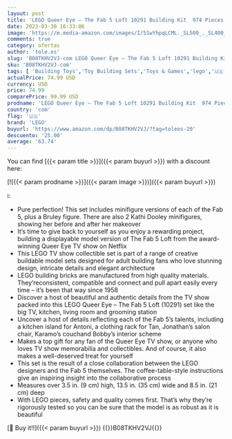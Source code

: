 ```yaml
---
layout: post
title: 'LEGO Queer Eye – The Fab 5 Loft 10291 Building Kit  974 Pieces '
date: 2023-03-30 16:33:06
image: 'https://m.media-amazon.com/images/I/51wYhpqLCML._SL500_._SL400_.jpg'
comments: true
category: ofertas
author: 'tole.es'
slug: 'B08TKHV2VJ-com LEGO Queer Eye – The Fab 5 Loft 10291 Building Kit 974...'
sku: 'B08TKHV2VJ-com'
tags: [ 'Building Toys','Toy Building Sets','Toys & Games','lego','🇺🇸', ]
actualPrice: 74.99 USD
currency: USD
price: 74.99
comparePrice: 99.99 USD
prodname: 'LEGO Queer Eye – The Fab 5 Loft 10291 Building Kit  974 Pieces '
country: 'com'
flag: '🇺🇸'
brand: 'LEGO'
buyurl: 'https://www.amazon.com/dp/B08TKHV2VJ/?tag=tolees-20'
descuento: '25.00'
average: '63.74'
---
```


You can find [{{< param title >}}]({{< param buyurl >}}) with a discount here:

[![{{< param prodname >}}]({{< param image >}})]({{< param buyurl >}})

ℹ️:

- Pure perfection! This set includes minifigure versions of each of the Fab 5, plus a Bruley figure. There are also 2 Kathi Dooley minifigures, showing her before and after her makeover
- It’s time to give back to yourself as you enjoy a rewarding project, building a displayable model version of The Fab 5 Loft from the award-winning Queer Eye TV show on Netflix
- This LEGO TV show collectible set is part of a range of creative buildable model sets designed for adult building fans who love stunning design, intricate details and elegant architecture
- LEGO building bricks are manufactured from high quality materials. They’reconsistent, compatible and connect and pull apart easily every time – it’s been that way since 1958
- Discover a host of beautiful and authentic details from the TV show packed into this LEGO Queer Eye – The Fab 5 Loft (10291) set like the big TV, kitchen, living room and grooming station
- Uncover a host of details reflecting each of the Fab 5’s talents, including a kitchen island for Antoni, a clothing rack for Tan, Jonathan’s salon chair, Karamo’s couchand Bobby’s interior scheme
- Makes a top gift for any fan of the Queer Eye TV show, or anyone who loves TV show memorabilia and collectibles. And of course, it also makes a well-deserved treat for yourself
- This set is the result of a close collaboration between the LEGO designers and the Fab 5 themselves. The coffee-table-style instructions give an inspiring insight into the collaborative process
- Measures over 3.5 in. (9 cm) high, 13.5 in. (35 cm) wide and 8.5 in. (21 cm) deep
- With LEGO pieces, safety and quality comes first. That’s why they’re rigorously tested so you can be sure that the model is as robust as it is beautiful

[🛒 Buy it!!]({{< param buyurl >}})
{{<world>}}B08TKHV2VJ{{</world>}}
